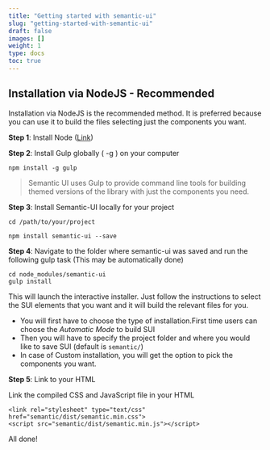 ```yaml
---
title: "Getting started with semantic-ui"
slug: "getting-started-with-semantic-ui"
draft: false
images: []
weight: 1
type: docs
toc: true
---
```


## Installation via NodeJS - Recommended
Installation via NodeJS is the recommended method. It is preferred because you can use it to build the files selecting just the components you want. 

**Step 1**: Install Node ([Link][1])

**Step 2**: Install Gulp globally ( -g ) on your computer

    npm install -g gulp

> Semantic UI uses Gulp to provide command line tools for building
> themed versions of the library with just the components you need.

**Step 3**:  Install Semantic-UI locally for your project

    cd /path/to/your/project

    npm install semantic-ui --save

**Step 4**: Navigate to the folder where semantic-ui was saved and run the following gulp task (This may be automatically done)

    cd node_modules/semantic-ui    
    gulp install

This will launch the interactive installer. Just follow the instructions to select the SUI elements that you want and it will build the relevant files for you. 

- You will first have to choose the type of installation.First time users can choose the *Automatic Mode* to build SUI
- Then you will have to specify the project folder and where you would like to save SUI (default is `semantic/`) 
- In case of Custom installation, you will get the option to pick the components you want.

**Step 5**: Link to your HTML

Link the compiled CSS and JavaScript file in your HTML

    <link rel="stylesheet" type="text/css" href="semantic/dist/semantic.min.css">
    <script src="semantic/dist/semantic.min.js"></script>

All done!


  [1]: https://nodejs.org/

